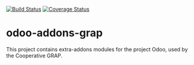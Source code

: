 [![Build Status](https://travis-ci.org/grap/odoo-addons-grap.svg?branch=8.0)](https://travis-ci.org/grap/odoo-addons-grap)
[![Coverage Status](https://coveralls.io/repos/github/grap/odoo-addons-grap/badge.svg?branch=8.0)](https://coveralls.io/github/grap/odoo-addons-grap?branch=8.0)

odoo-addons-grap
================

This project contains extra-addons modules for the project Odoo, used by the Cooperative GRAP.
